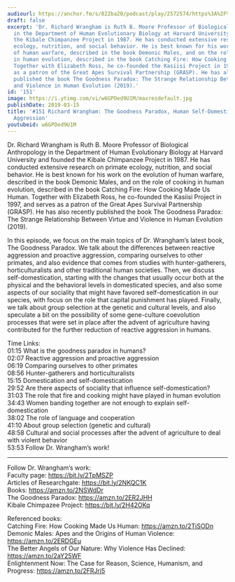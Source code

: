 ```yaml
---
audiourl: https://anchor.fm/s/822ba20/podcast/play/2572574/https%3A%2F%2Fd3ctxlq1ktw2nl.cloudfront.net%2Fstaging%2F2019-2-6%2F10918788-44100-2-1fb3fcbae9add.m4a
draft: false
excerpt: 'Dr. Richard Wrangham is Ruth B. Moore Professor of Biological Anthropology
  in the Department of Human Evolutionary Biology at Harvard University and founded
  the Kibale Chimpanzee Project in 1987. He has conducted extensive research on primate
  ecology, nutrition, and social behavior. He is best known for his work on the evolution
  of human warfare, described in the book Demonic Males, and on the role of cooking
  in human evolution, described in the book Catching Fire: How Cooking Made Us Human.
  Together with Elizabeth Ross, he co-founded the Kasiisi Project in 1997, and serves
  as a patron of the Great Apes Survival Partnership (GRASP). He has also recently
  published the book The Goodness Paradox: The Strange Relationship Between Virtue
  and Violence in Human Evolution (2019).'
id: '151'
image: https://i.ytimg.com/vi/w6GPDed9U1M/maxresdefault.jpg
publishDate: 2019-03-15
title: '#151 Richard Wrangham: The Goodness Paradox, Human Self-Domestication and
  Aggression'
youtubeid: w6GPDed9U1M
---
```

<div class="timelinks">

Dr. Richard Wrangham is Ruth B. Moore Professor of Biological Anthropology in the Department of Human Evolutionary Biology at Harvard University and founded the Kibale Chimpanzee Project in 1987. He has conducted extensive research on primate ecology, nutrition, and social behavior. He is best known for his work on the evolution of human warfare, described in the book Demonic Males, and on the role of cooking in human evolution, described in the book Catching Fire: How Cooking Made Us Human. Together with Elizabeth Ross, he co-founded the Kasiisi Project in 1997, and serves as a patron of the Great Apes Survival Partnership (GRASP). He has also recently published the book The Goodness Paradox: The Strange Relationship Between Virtue and Violence in Human Evolution (2019).

In this episode, we focus on the main topics of Dr. Wrangham’s latest book, The Goodness Paradox. We talk about the differences between reactive aggression and proactive aggression, comparing ourselves to other primates, and also evidence that comes from studies with hunter-gatherers, horticulturalists and other traditional human societies. Then, we discuss self-domestication, starting with the changes that usually occur both at the physical and the behavioral levels in domesticated species, and also some aspects of our sociality that might have favored self-domestication in our species, with focus on the role that capital punishment has played. Finally, we talk about group selection at the genetic and cultural levels, and also speculate a bit on the possibility of some gene-culture coevolution processes that were set in place after the advent of agriculture having contributed for the further reduction of reactive aggression in humans.

Time Links:  
<time>01:15</time> What is the goodness paradox in humans?  
<time>02:07</time> Reactive aggression and proactive aggression              
<time>06:19</time> Comparing ourselves to other primates                           
<time>08:56</time> Hunter-gatherers and horticulturalists                
<time>15:15</time> Domestication and self-domestication                       
<time>29:52</time> Are there aspects of sociality that influence self-domestication?                   
<time>31:03</time> The role that fire and cooking might have played in human evolution  
<time>34:43</time> Women banding together are not enough to explain self-domestication  
<time>38:02</time> The role of language and cooperation  
<time>41:10</time> About group selection (genetic and cultural)  
<time>48:58</time> Cultural and social processes after the advent of agriculture to deal with violent behavior  
<time>53:53</time> Follow Dr. Wrangham’s work!

---

Follow Dr. Wrangham’s work:  
Faculty page: https://bit.ly/2TpMSZP  
Articles of Researchgate: https://bit.ly/2NKQC1K  
Books: https://amzn.to/2NSWdDr  
The Goodness Paradox: https://amzn.to/2ER2JHH  
Kibale Chimpazee Project: https://bit.ly/2H42OKq

Referenced books:  
Catching Fire: How Cooking Made Us Human: https://amzn.to/2TjSODn  
Demonic Males: Apes and the Origins of Human Violence: https://amzn.to/2ERDGEu  
The Better Angels of Our Nature: Why Violence Has Declined: https://amzn.to/2aY25WF  
Enlightenment Now: The Case for Reason, Science, Humanism, and Progress: https://amzn.to/2FRJrj5
</div>

